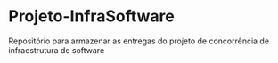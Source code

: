 # Projeto-InfraSoftware
Repositório para armazenar as entregas do projeto de concorrência de infraestrutura de software
